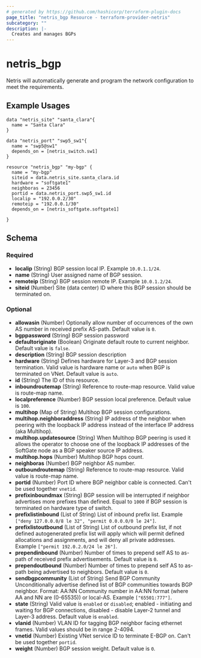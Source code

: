 ```yaml
---
# generated by https://github.com/hashicorp/terraform-plugin-docs
page_title: "netris_bgp Resource - terraform-provider-netris"
subcategory: ""
description: |-
  Creates and manages BGPs
---
```


# netris_bgp

Netris will automatically generate and program the network configuration to meet the requirements.
## Example Usages
```hcl
data "netris_site" "santa_clara"{
  name = "Santa Clara"
}

data "netris_port" "swp5_sw1"{
  name = "swp5@sw1"
  depends_on = [netris_switch.sw1]
}

resource "netris_bgp" "my-bgp" {
  name = "my-bgp"
  siteid = data.netris_site.santa_clara.id
  hardware = "softgate1"
  neighboras = 23456
  portid = data.netris_port.swp5_sw1.id
  localip = "192.0.0.2/30"
  remoteip = "192.0.0.1/30"
  depends_on = [netris_softgate.softgate1]

}
```


<!-- schema generated by tfplugindocs -->
## Schema

### Required

- **localip** (String) BGP session local IP. Example `10.0.1.1/24`.
- **name** (String) User assigned name of BGP session.
- **remoteip** (String) BGP session remote IP. Example `10.0.1.2/24`.
- **siteid** (Number) Site (data center) ID where this BGP session should be terminated on.

### Optional

- **allowasin** (Number) Optionally allow number of occurrences of the own AS number in received prefix AS-path. Default value is `0`.
- **bgppassword** (String) BGP session password
- **defaultoriginate** (Boolean) Originate default route to current neighbor. Default value is `false`.
- **description** (String) BGP session description
- **hardware** (String) Defines hardware for Layer-3 and BGP session termination. Valid value is hardware name or `auto` when BGP is terminated on VNet. Default value is `auto`.
- **id** (String) The ID of this resource.
- **inboundroutemap** (String) Reference to route-map resource. Valid value is route-map name.
- **localpreference** (Number) BGP session local preference. Default value is `100`.
- **multihop** (Map of String) Multihop BGP session configurations.
- **multihop.neighboraddress** (String) IP address of the neighbor when peering with the loopback IP address instead of the interface IP address (aka Multihop).
- **multihop.updatesource** (String) When Multihop BGP peering is used it allows the operator to choose one of the loopback IP addresses of the SoftGate node as a BGP speaker source IP address.
- **multihop.hops** (Number) Multihop BGP hops count.
- **neighboras** (Number) BGP neighbor AS number.
- **outboundroutemap** (String) Reference to route-map resource. Valid value is route-map name.
- **portid** (Number) Port ID where BGP neighbor cable is connected. Can't be used together `vnetid`.
- **prefixinboundmax** (String) BGP session will be interrupted if neighbor advertises more prefixes than defined. Equal to `1000` if BGP session is terminated on hardware type of switch.
- **prefixlistinbound** (List of String) List of inbound prefix list. Example `["deny 127.0.0.0/8 le 32", "permit 0.0.0.0/0 le 24"]`.
- **prefixlistoutbound** (List of String) List of outbound prefix list, if not defined autogenerated prefix list will apply which will permit defined allocations and assignments, and will deny all private addresses. Example `["permit 192.0.2.0/24 le 26"]`.
- **prependinbound** (Number) Number of times to prepend self AS to as-path of received prefix advertisements. Default value is `0`.
- **prependoutbound** (Number) Number of times to prepend self AS to as-path being advertised to neighbors. Default value is `0`.
- **sendbgpcommunity** (List of String) Send BGP Community Unconditionally advertise defined list of BGP communities towards BGP neighbor. Format: AA:NN Community number in AA:NN format (where AA and NN are (0-65535)) or local-AS. Example `["65501:777"]`.
- **state** (String) Valid value is `enabled` or `disabled`; enabled - initiating and waiting for BGP connections, disabled - disable Layer-2 tunnel and Layer-3 address. Default value is `enabled`.
- **vlanid** (Number) VLAN ID for tagging BGP neighbor facing ethernet frames. Valid values should be in range 2-4094.
- **vnetid** (Number) Existing VNet service ID to terminate E-BGP on. Can't be used together `portid`.
- **weight** (Number) BGP session weight. Default value is `0`.


